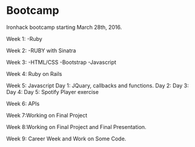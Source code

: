 # Bootcamp
Ironhack bootcamp starting March 28th, 2016.

Week 1:
-Ruby

Week 2:
-RUBY with Sinatra

Week 3:
-HTML/CSS
-Bootstrap
-Javascript

Week 4: Ruby on Rails

Week 5: Javascript
Day 1: JQuary, callbacks and functions.
Day 2:
Day 3:
Day 4:
Day 5: Spotify Player exercise

Week 6: APIs

Week 7:Working on Final Project

Week 8:Working on Final Project and Final Presentation.

Week 9: Career Week and Work on Some Code.
